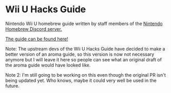 # Wii U Hacks Guide

Nintendo Wii U homebrew guide written by staff members of the [Nintendo Homebrew Discord server.](https://discord.gg/C29hYvh)

[The guide can be found here!](https://wiiu.hacks.guide/)


Note: The upstream devs of the Wii U Hacks Guide have decided to make a better version of an aroma guide, so this version is now not necessary anymore but I will leave it here so people can see what an original draft of the aroma guide would have looked like.

Note 2: I'm still going to be working on this even though the original PR isn't being updated yet. Who knows, maybe it could very well be used in the future.
